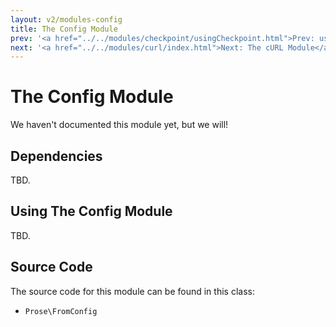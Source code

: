 ```yaml
---
layout: v2/modules-config
title: The Config Module
prev: '<a href="../../modules/checkpoint/usingCheckpoint.html">Prev: usingCheckpoint()</a>'
next: '<a href="../../modules/curl/index.html">Next: The cURL Module</a>'
---
```


# The Config Module

We haven't documented this module yet, but we will!

## Dependencies

TBD.

## Using The Config Module

TBD.

## Source Code

The source code for this module can be found in this class:

* `Prose\FromConfig`